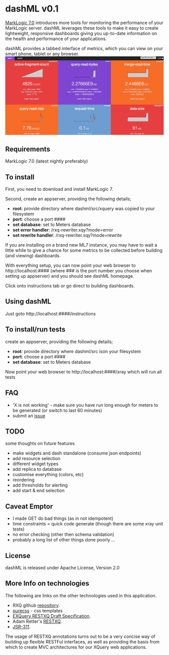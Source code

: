 # dashML v0.1

[MarkLogic 7.0](http://developer.marklogic.com) introduces more tools for monitoring the performance of your MarkLogic server. dashML leverages these tools to make it easy to create lightweight, responsive dashboards giving you up-to-date information on the health and performance of your applications.

dashML provides a tabbed interface of metrics, which you can view on your smart phone, tablet or any browser. 
![dashML](src/xquery/resources/history-screenshot.jpg) 

## Requirements

MarkLogic 7.0 (latest nightly preferably)

## To install

First, you need to download and install MarkLogic 7.

Second, create an appserver, providing the following details;

* **root**: provide directory where dashml/src/xquery was copied to your filesystem
* **port**: choose a port ####
* **set database**: set to Meters database
* **set error handler**: /rxq-rewriter.xqy?mode=error
* **set rewrite handler**: /rxq-rewriter.xqy?mode=rewrite

If you are installing on a brand new ML7 instance, you may have to wait a little while to give a chance for some metrics to be collected before building (and viewing) dashboards.

With everything setup, you can now point your web browser to http://localhost:####  (where ### is the port number you choose when setting up appserver) and you should see dashML homepage.

Click onto instructions tab or go direct to building dashboards.

## Using dashML

Just goto http://localhost:####/instructions

## To install/run tests

create an appserver, providing the following details;

* **root**: provide directory where dashml/src ison your filesystem
* **port**: choose a port ####
* **set database**: set to Meters database

Now point your web browser to http://localhost:####/xray which will run all tests

## FAQ

* 'X is not working' - make sure you have run long enough for meters to be generated (or switch to last 60 minutes)
* submit an [issue](https://github.com/xquery/dashML/issues)

## TODO

some thoughts on future features

* make widgets and dash standalone (consume json endpoints)
* add resource selection
* different widget types
* add replica to database
* customise everything (colors, etc)
* reordering
* add thresholds for alerting
* add start & end selection

## Caveat Emptor

* I made GET do bad things (as in not idempotent)
* time constraints = quick code generate (though there are some xray unit tests)
* no error checking (other then schema validation)
* probably a long list of other things done poorly ...

## License

dashML is released under Apache License, Version 2.0

## More Info on technologies

The following are links on the other technologies used in this application.

* RXQ github [repository](https://github.com/xquery/rxq).
* [purecss](http://purecss.io/) - css templates
* [EXQuery RESTXQ Draft Specification](http://exquery.github.com/exquery/exquery-restxq-specification/restxq-1.0-specification.html#method-annotation).
* Adam Retter's [RESTXQ](http://archive.xmlprague.cz/2012/presentations/RESTful_XQuery.pdf).
* [JSR-311](http://download.oracle.com/otndocs/jcp/jaxrs-1.0-fr-eval-oth-JSpec/).
 
The usage of RESTXQ annotations turns out to be a very concise way of building up flexible RESTFul interfaces, as well as providing the basis from which to create MVC architectures for our XQuery web applications.
